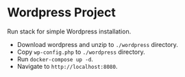 # Wordpress Project

Run stack for simple Wordpress installation.

- Download wordpress and unzip to `./wordpress` directory.
- Copy `wp-config.php` to `./wordpress` directory.  
- Run `docker-compose up -d`.
- Navigate to `http://localhost:8080`.
